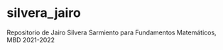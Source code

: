 # silvera_jairo
 Repositorio de Jairo Silvera Sarmiento para Fundamentos Matemáticos, MBD 2021-2022
